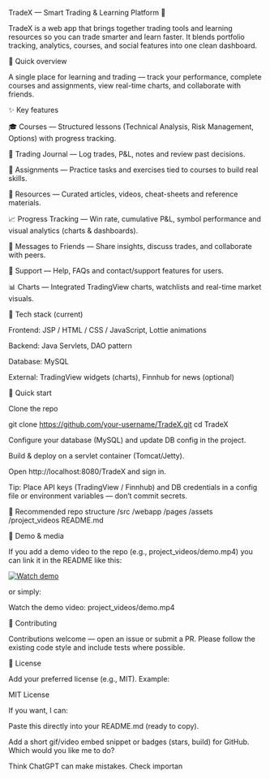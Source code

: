 TradeX — Smart Trading & Learning Platform 🚀

TradeX is a web app that brings together trading tools and learning resources so you can trade smarter and learn faster. It blends portfolio tracking, analytics, courses, and social features into one clean dashboard.

🔑 Quick overview

A single place for learning and trading — track your performance, complete courses and assignments, view real-time charts, and collaborate with friends.

✨ Key features

🎓 Courses — Structured lessons (Technical Analysis, Risk Management, Options) with progress tracking.

🧾 Trading Journal — Log trades, P&L, notes and review past decisions.

📝 Assignments — Practice tasks and exercises tied to courses to build real skills.

📁 Resources — Curated articles, videos, cheat-sheets and reference materials.

📈 Progress Tracking — Win rate, cumulative P&L, symbol performance and visual analytics (charts & dashboards).

💬 Messages to Friends — Share insights, discuss trades, and collaborate with peers.

🛟 Support — Help, FAQs and contact/support features for users.

📊 Charts — Integrated TradingView charts, watchlists and real-time market visuals.

🧰 Tech stack (current)

Frontend: JSP / HTML / CSS / JavaScript, Lottie animations

Backend: Java Servlets, DAO pattern

Database: MySQL

External: TradingView widgets (charts), Finnhub for news (optional)

🚀 Quick start

Clone the repo

git clone https://github.com/your-username/TradeX.git
cd TradeX


Configure your database (MySQL) and update DB config in the project.

Build & deploy on a servlet container (Tomcat/Jetty).

Open http://localhost:8080/TradeX and sign in.

Tip: Place API keys (TradingView / Finnhub) and DB credentials in a config file or environment variables — don’t commit secrets.

📂 Recommended repo structure
/src
/webapp
  /pages
  /assets
  /project_videos
README.md

📣 Demo & media

If you add a demo video to the repo (e.g., project_videos/demo.mp4) you can link it in the README like this:

[![Watch demo](https://img.youtube.com/vi/VIDEO_ID/0.jpg)](https://youtu.be/VIDEO_ID)


or simply:

Watch the demo video: project_videos/demo.mp4

🤝 Contributing

Contributions welcome — open an issue or submit a PR. Please follow the existing code style and include tests where possible.

📄 License

Add your preferred license (e.g., MIT). Example:

MIT License


If you want, I can:

Paste this directly into your README.md (ready to copy).

Add a short gif/video embed snippet or badges (stars, build) for GitHub.
Which would you like me to do?

Think
ChatGPT can make mistakes. Check importan
